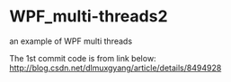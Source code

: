 WPF_multi-threads2
==================

an example of WPF multi threads

The 1st commit code is from link below:
http://blog.csdn.net/dlmuxgyang/article/details/8494928
